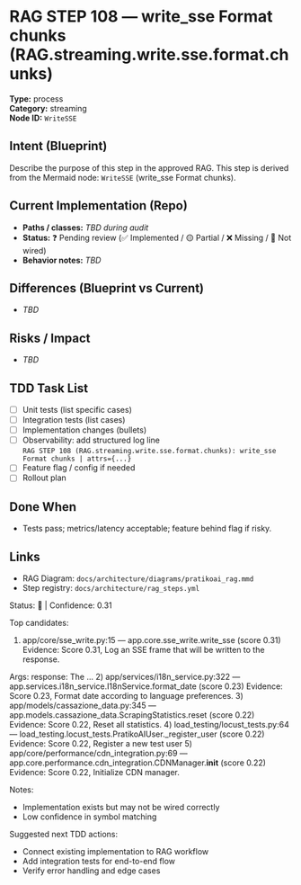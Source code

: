 # RAG STEP 108 — write_sse Format chunks (RAG.streaming.write.sse.format.chunks)

**Type:** process  
**Category:** streaming  
**Node ID:** `WriteSSE`

## Intent (Blueprint)
Describe the purpose of this step in the approved RAG. This step is derived from the Mermaid node: `WriteSSE` (write_sse Format chunks).

## Current Implementation (Repo)
- **Paths / classes:** _TBD during audit_
- **Status:** ❓ Pending review (✅ Implemented / 🟡 Partial / ❌ Missing / 🔌 Not wired)
- **Behavior notes:** _TBD_

## Differences (Blueprint vs Current)
- _TBD_

## Risks / Impact
- _TBD_

## TDD Task List
- [ ] Unit tests (list specific cases)
- [ ] Integration tests (list cases)
- [ ] Implementation changes (bullets)
- [ ] Observability: add structured log line  
  `RAG STEP 108 (RAG.streaming.write.sse.format.chunks): write_sse Format chunks | attrs={...}`
- [ ] Feature flag / config if needed
- [ ] Rollout plan

## Done When
- Tests pass; metrics/latency acceptable; feature behind flag if risky.

## Links
- RAG Diagram: `docs/architecture/diagrams/pratikoai_rag.mmd`
- Step registry: `docs/architecture/rag_steps.yml`


<!-- AUTO-AUDIT:BEGIN -->
Status: 🔌  |  Confidence: 0.31

Top candidates:
1) app/core/sse_write.py:15 — app.core.sse_write.write_sse (score 0.31)
   Evidence: Score 0.31, Log an SSE frame that will be written to the response.

Args:
    response: The ...
2) app/services/i18n_service.py:322 — app.services.i18n_service.I18nService.format_date (score 0.23)
   Evidence: Score 0.23, Format date according to language preferences.
3) app/models/cassazione_data.py:345 — app.models.cassazione_data.ScrapingStatistics.reset (score 0.22)
   Evidence: Score 0.22, Reset all statistics.
4) load_testing/locust_tests.py:64 — load_testing.locust_tests.PratikoAIUser._register_user (score 0.22)
   Evidence: Score 0.22, Register a new test user
5) app/core/performance/cdn_integration.py:69 — app.core.performance.cdn_integration.CDNManager.__init__ (score 0.22)
   Evidence: Score 0.22, Initialize CDN manager.

Notes:
- Implementation exists but may not be wired correctly
- Low confidence in symbol matching

Suggested next TDD actions:
- Connect existing implementation to RAG workflow
- Add integration tests for end-to-end flow
- Verify error handling and edge cases
<!-- AUTO-AUDIT:END -->